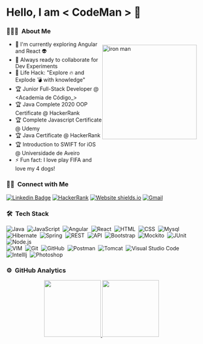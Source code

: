 
#         Hello, I am < CodeMan > 👋

<img src="http://i.imgur.com/qjeYbqX.png" style="margin:50px 0px" width="250" align="right"  alt="iron man" />

### 👨🏻‍💻 &nbsp;About Me

- :telescope: I'm currently exploring Angular and React :alien:
- :microscope: Always ready to collaborate for Dev Experiments
- :dart: Life Hack: "Explore :fire: and Explode :bomb: with knowledge" 
- :trophy: Junior Full-Stack Developer @ <Academia de Código_>
- :trophy: Java Complete 2020 OOP Certificate @ HackerRank
- :trophy: Complete Javascript Certificate @ Udemy 
- :trophy: Java Certificate @ HackerRank
- :trophy: Introduction to SWIFT for iOS @ Universidade de Aveiro 
- :zap: Fun fact: I love play FIFA and love my 4 dogs!

### 🤝🏻 &nbsp;Connect with Me
[![Linkedin Badge](https://img.shields.io/badge/-goncalosilvasoares-blue?style=flat-square&logo=Linkedin&logoColor=white&link=https://www.linkedin.com/in/goncalosilvasoares/)](https://www.linkedin.com/in/goncalosilvasoares/) [![HackerRank](https://img.shields.io/badge/-goncalosoares_-islamicgreen?style=flat&logo=HackerRank&logoColor=black)](https://www.hackerrank.com/goncalosoares_)
[![Website shields.io](https://img.shields.io/website-up-down-green-red/http/shields.io.svg)](http://www.goncalosoares.pt) [![Gmail](https://img.shields.io/badge/-goncalosoares-c14438?style=flat&logo=Gmail&logoColor=white)](mailto:goncalo.silva.soares@sapo.pt)

### 🛠 &nbsp;Tech Stack
<!--
![Python](https://img.shields.io/badge/-Python-333333?style=flat&logo=python)&nbsp;
![R (Statistics)](https://img.shields.io/badge/-R-333333?style=flat&logo=R&logoColor=276DC3)\
![Markdown](https://img.shields.io/badge/-Markdown-333333?style=flat&logo=markdown)\
![InDesign](https://img.shields.io/badge/-InDesign-333333?style=flat&logo=adobe-indesign)
![Illustrator](https://img.shields.io/badge/-Illustrator-333333?style=flat&logo=adobe-illustrator)&nbsp;
-->

![Java](https://img.shields.io/badge/-Java-333333?style=flat&logo=Java&logoColor=FFA518)&nbsp;
![JavaScript](https://img.shields.io/badge/-JavaScript-333333?style=flat&logo=javascript)&nbsp;
![Angular](https://img.shields.io/badge/-Angular-333333?style=flat&logo=Angular)&nbsp;
![React](https://img.shields.io/badge/-React-333333?style=flat&logo=react)&nbsp;
![HTML](https://img.shields.io/badge/-HTML-333333?style=flat&logo=HTML5)&nbsp;
![CSS](https://img.shields.io/badge/-CSS-333333?style=flat&logo=CSS3&logoColor=1572B6)&nbsp;
![Mysql](https://img.shields.io/badge/-Mysql-333333?style=flat&logo=mysql)\
![Hibernate](https://img.shields.io/badge/-Hibernate-333333?style=flat&logo=hibernate)&nbsp;
![Spring](https://img.shields.io/badge/-Spring-333333?style=flat&logo=spring)&nbsp;
![REST](https://img.shields.io/badge/-REST-333333?style=flat&logo=rest)&nbsp;
![API](https://img.shields.io/badge/-API-333333?style=flat&logo=api)&nbsp;
![Bootstrap](https://img.shields.io/badge/-Bootstrap-333333?style=flat&logo=bootstrap&logoColor=563D7C)&nbsp;
![Mockito](https://img.shields.io/badge/-Mockito-333333?style=flat&logo=mockito)&nbsp;
![JUnit](https://img.shields.io/badge/-JUnit-333333?style=flat&logo=adobe-junit)&nbsp;
![Node.js](https://img.shields.io/badge/-Node.js-333333?style=flat&logo=node.js)\
![VIM](https://img.shields.io/badge/-VIM-333333?style=flat&logo=vim)&nbsp;
![Git](https://img.shields.io/badge/-Git-333333?style=flat&logo=git)&nbsp;
![GitHub](https://img.shields.io/badge/-GitHub-333333?style=flat&logo=github)&nbsp;
![Postman](https://img.shields.io/badge/-Postman-333333?style=flat&logo=postman)&nbsp;
![Tomcat](https://img.shields.io/badge/-Tomcat-333333?style=flat&logo=tomcat)&nbsp;
![Visual Studio Code](https://img.shields.io/badge/-Visual%20Studio%20Code-333333?style=flat&logo=visual-studio-code&logoColor=007ACC)\
![IntellIj](https://img.shields.io/badge/-IntellIJ-333333?style=flat&logo=intellij)&nbsp;
![Photoshop](https://img.shields.io/badge/-Photoshop-333333?style=flat&logo=adobe-photoshop)&nbsp;


### ⚙️ &nbsp;GitHub Analytics

<p align="center">
<a href="https://github.com/goncalosilvasoares">
  <img height="150em" src="https://github-readme-stats-eight-theta.vercel.app/api?username=goncalosilvasoares&show_icons=true&theme=vue-dark&include_all_commits=true&count_private=true" />
  <img height="150em" src="https://github-readme-stats-eight-theta.vercel.app/api/top-langs/?username=goncalosilvasoares&layout=compact&exclude_lang=java+r&theme=vue-dark" />
</a>
</p>
